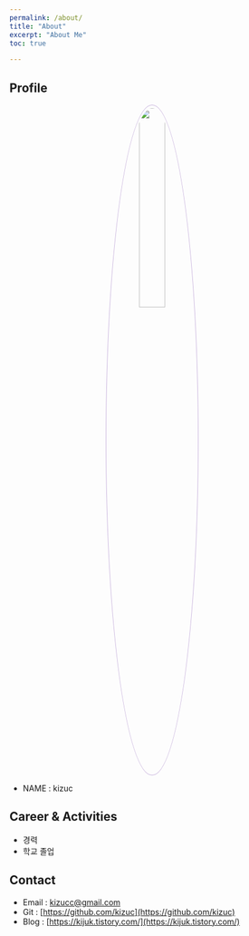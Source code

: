 ```yaml
---
permalink: /about/
title: "About"
excerpt: "About Me"
toc: true

--- 
```


## Profile
<center><img src="" width="30%" height="30%" style="
border: 1px solid #cab6de;
border-radius: 50%;
padding: 5px;
-moz-border-radius: 50%;
-khtml-border-radius: 50%;
-webkit-border-radius: 50%;
"></center>


* NAME : kizuc

## Career & Activities
 - 경력
 - 학교 졸업

## Contact
 * Email : kizucc@gmail.com
 * Git : [https://github.com/kizuc](https://github.com/kizuc)
 * Blog : [https://kijuk.tistory.com/](https://kijuk.tistory.com/)

